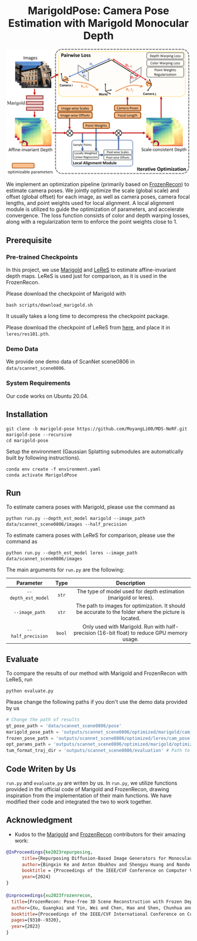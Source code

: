 <div align="center">

  <h1 align="center">MarigoldPose: Camera Pose Estimation with Marigold Monocular Depth</h1>
  <img width="800" alt="image" src="figures/method_overview.png">

</div>

We implement an optimization pipeline (primarily based on [FrozenRecon](https://github.com/aim-uofa/FrozenRecon)) to estimate camera poses. We jointly optimize the scale (global scale) and offset (global offset) for each image, as well as camera poses, camera focal lengths, and point weights used for local alignment. A local alignment module is utilized to guide the optimization of parameters, and accelerate convergence. The loss function consists of color and depth warping losses, along with a regularization term to enforce the point weights close to 1.

## Prerequisite

### Pre-trained Checkpoints
In this project, we use [Marigold](https://github.com/prs-eth/marigold) and [LeReS](https://github.com/aim-uofa/AdelaiDepth/tree/main) to estimate affine-invariant depth maps. LeReS is used just for comparison, as it is used in the FrozenRecon.

Please download the checkpoint of Marigold with
```
bash scripts/download_marigold.sh
```
It usually takes a long time to decompress the checkpoint package.

Please download the checkpoint of LeReS from [here](https://pan.baidu.com/s/1o2oVMiLRu770Fdpa65Pdbw?pwd=g3yi), and place it in `leres/res101.pth`.

### Demo Data
We provide one demo data of ScanNet scene0806 in `data/scannet_scene0806`.

### System Requirements
Our code works on Ubuntu 20.04.


## Installation
```
git clone -b marigold-pose https://github.com/MoyangLi00/MDS-NeRF.git marigold-pose --recursive
cd marigold-pose
```

Setup the environment (Gaussian Splatting submodules are automatically built by following instructions).
```
conda env create -f environment.yaml
conda activate MarigoldPose
```


## Run

To estimate camera poses with Marigold, please use the command as
```
python run.py --depth_est_model marigold --image_path data/scannet_scene0806/images --half_precision
```

To estimate camera poses with LeReS for comparison, please use the command as
```
python run.py --depth_est_model leres --image_path data/scannet_scene0806/images
```

The main arguments for `run.py` are the following:

| Parameter    | Type   | Description |
| :---------:  | :--:   | :--------:  |
| `--depth_est_model`   | `str`  | The type of model used for depth estimation (marigold or leres). |
| `--image_path`      | `str` | The path to images for optimization. It should be accurate to the folder where the picture is located. |
| `--half_precision`| `bool` | Only used with Marigold. Run with half-precision (16-bit float) to reduce GPU memory usage. |

## Evaluate

To compare the results of our method with Marigold and FrozenRecon with LeReS, run
```
python evaluate.py
```

Please change the following paths if you don't use the demo data provided by us
```python
# Change the path of results
gt_pose_path = 'data/scannet_scene0806/pose'
marigold_pose_path = 'outputs/scannet_scene0806/optimized/marigold/cam_pose'
frozen_pose_path = 'outputs/scannet_scene0806/optimized/leres/cam_pose'
opt_params_path = 'outputs/scannet_scene0806/optimized/marigold/optimized_params.pt'
tum_format_traj_dir = 'outputs/scannet_scene0806/evaluation' # Path to save the tum format trajectory file
```

## Code Writen by Us
`run.py` and `evaluate.py` are writen by us. In `run.py`, we utilize functions provided in the official code of Marigold and FrozenRecon, drawing inspiration from the implementation of their main functions. We have modified their code and integrated the two to work together.


## Acknowledgment

- Kudos to the [Marigold](https://github.com/prs-eth/marigold) and [FrozenRecon](https://github.com/aim-uofa/FrozenRecon) contributors for their amazing work:

```bibtex
@InProceedings{ke2023repurposing,
      title={Repurposing Diffusion-Based Image Generators for Monocular Depth Estimation},
      author={Bingxin Ke and Anton Obukhov and Shengyu Huang and Nando Metzger and Rodrigo Caye Daudt and Konrad Schindler},
      booktitle = {Proceedings of the IEEE/CVF Conference on Computer Vision and Pattern Recognition (CVPR)},
      year={2024}
}

@inproceedings{xu2023frozenrecon,
  title={FrozenRecon: Pose-free 3D Scene Reconstruction with Frozen Depth Models},
  author={Xu, Guangkai and Yin, Wei and Chen, Hao and Shen, Chunhua and Cheng, Kai and Zhao, Feng},
  booktitle={Proceedings of the IEEE/CVF International Conference on Computer Vision},
  pages={9310--9320},
  year={2023}
}
```